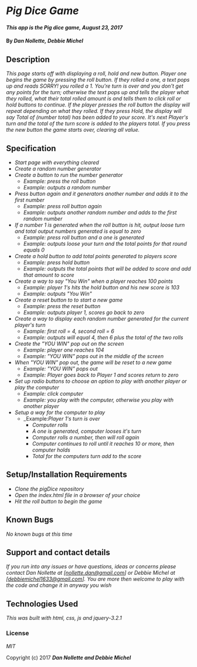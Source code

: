 # _Pig Dice Game_

#### _This app is the Pig dice game, August 23, 2017_

#### By _**Dan Nollette, Debbie Michel**_

## Description

_This page starts off with displaying a roll, hold and new button.  Player one begins the game by pressing the roll button. If they rolled a one, a text pops up and reads SORRY! you rolled a 1.  You're turn is over and you don't get any points for the turn; otherwise the text pops up and tells the player what they rolled, what their total rolled amount is and tells them to click roll or hold buttons to continue. If the player presses the roll button the display will repeat depending on what they rolled.  If they press Hold, the display will say Total of (number total) has been added to your score. It's next Player's turn and the total of the turn score is added to the players total.  If you press the new button the game starts over, clearing all value._

## Specification
  * _Start page with everything cleared_
  * _Create a random number generator_
  * _Create a button to run the number generator_
    * _Example: press the roll button_
    * _Example: outputs a random number_
  * _Press button again and it generators another number and adds it to the first number_
    * _Example: press roll button again_
    * _Example: outputs another random number and adds to the first random number_
  * _If a number 1 is generated when the roll button is hit, output loose turn and total output numbers generated is equal to zero_
    * _Example: press roll button and a one is generated_
    * _Example: outputs loose your turn and the total points for that round equals 0_
  * _Create a hold button to add total points generated to players score_
    * _Example: press hold button_
    * _Example: outputs the total points that will be added to score and add that amount to score_
  * _Create a way to say "You Win" when a player reaches 100 points_
    * _Example: player 1's hits the hold button and his new score is 103_
    * _Example: outputs "You Win"_
  * _Create a reset button to to start a new game_
    * _Example: press the reset button_
    * _Example: outputs player 1, scores go back to zero_
  * _Create a way to display each random number generated for the current player's turn_
    * _Example: first roll = 4, second roll = 6_
    * _Example: outputs will equal 4, then 6 plus the total of the two rolls_
  * _Create the "YOU WIN" pop out on the screen_
    * _Example: player one reaches 104_
    * _Example: "YOU WIN" pops out in the middle of the screen_
  * _When "YOU WIN" pop out, the game will be reset to a new game_
    * _Example: "YOU WIN" pops out_
    * _Example: Player goes back to Player 1 and scores return to zero_
  * _Set up radio buttons to choose an option to play with another player or play the computer_
    * _Example: click computer_
    * _Example: you play with the computer, otherwise you play with another player_
  * _Setup a way for the computer to play_
    * _Example:_Player 1's turn is over_
        * _Computer rolls_
        * _A one is generated, computer looses it's turn_
        * _Computer rolls a number, then will roll again_
        * _Computer continues to roll until it reaches 10 or more, then computer holds_
        * _Total for the computers turn add to the score_

## Setup/Installation Requirements

* _Clone the pigDice repository_
* _Open the index.html file in a browser of your choice_
* _Hit the roll button to begin the game_

## Known Bugs

_No known bugs at this time_

## Support and contact details

_If you run into any issues or have questions, ideas or concerns please contact Dan Nollette at [nollette.dan@gmail.com] or Debbie Michel at [debbiemichel1633@gmail.com].  You are more then welcome to play with the code and change it in anyway you wish_

## Technologies Used

_This was built with html, css, js and jquery-3.2.1_

### License

*MIT*

Copyright (c) 2017 **_Dan Nollette and Debbie Michel_**
